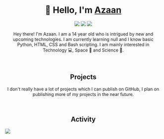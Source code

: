 <h1 align="center"> 
    👋 Hello, I'm <a href="https://github.com/AzaanRais">Azaan</a>
</h1>

<p align="center">
    <img src="https://img.shields.io/badge/Shell_Script-121011?style=for-the-badge&logo=gnu-bash&logoColor=white" />
    <img src="https://img.shields.io/badge/HTML5-E34F26?style=for-the-badge&logo=html5&logoColor=white"/>
    <img src="https://img.shields.io/badge/CSS3-1572B6?style=for-the-badge&logo=css3&logoColor=white" />
</p>

<p align="center">
    Hey there! I'm Azaan. I am a 14 year old who is intrigued by new and upcoming technologies. I am currently learning null and I know basic Python, HTML, CSS and Bash scripting. I am mainly interested in Technology 💻, Space 🚀 and Science 🌠.
</p>

<br>

<h2 align="center"> 
    Projects 
</h2>
<p align="center">
    I don't really have a lot of projects which I can publish on GitHub, I plan on publishing more of my projects in the near future. 
</p>

<br>

<h2 align="center">
    Activity
</h2>
<img src="https://github-readme-stats.vercel.app/api?username=AzaanRais&theme=dark">


